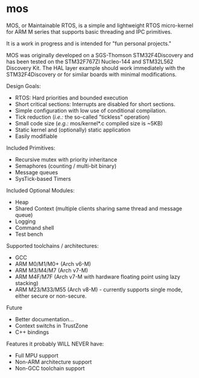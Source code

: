 # mos
MOS, or Maintainable RTOS, is a simple and lightweight RTOS micro-kernel for ARM M series that supports basic threading and IPC primitives.

It is a work in progress and is intended for "fun personal projects."

MOS was originally developed on a SGS-Thomson STM32F4Discovery and has been tested on the STM32F767ZI Nucleo-144 and STM32L562 Discovery Kit.  The HAL layer example should work immediately with the STM32F4Discovery or for similar boards with minimal modifications.

Design Goals:
* RTOS: Hard priorities and bounded execution
* Short critical sections: Interrupts are disabled for short sections.
* Simple configuration with low use of conditional compilation.
* Tick reduction (_i.e.:_ the so-called "tickless" operation)
* Small code size (_e.g.:_ mos/kernel*.c compiled size is ~5KB)
* Static kernel and (optionally) static application
* Easily modifiable

Included Primitives:
* Recursive mutex with priority inheritance
* Semaphores (counting / multi-bit binary)
* Message queues
* SysTick-based Timers

Included Optional Modules:
* Heap
* Shared Context (multiple clients sharing same thread and message queue)
* Logging
* Command shell
* Test bench

Supported toolchains / architectures:
* GCC
* ARM M0/M1/M0+ (Arch v6-M)
* ARM M3/M4/M7 (Arch v7-M)
* ARM M4F/M7F (Arch v7-M with hardware floating point using lazy stacking)
* ARM M23/M33/M55 (Arch v8-M) - currently supports single mode, either secure or non-secure.

Future
* Better documentation...
* Context switchs in TrustZone
* C++ bindings

Features it probably WILL NEVER have:
* Full MPU support
* Non-ARM architecture support
* Non-GCC toolchain support
